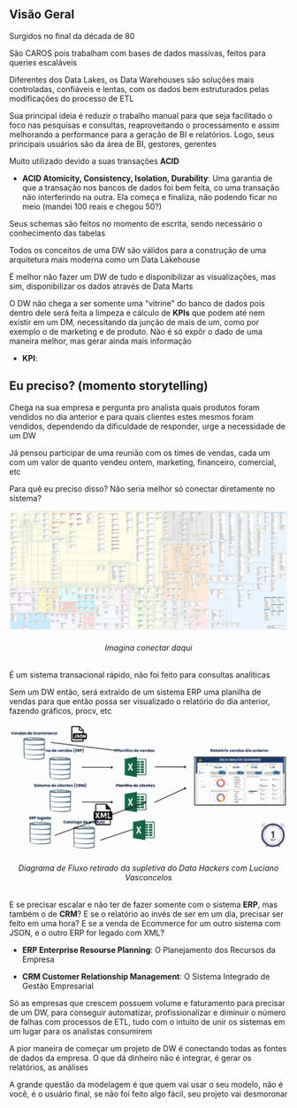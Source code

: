 ## Visão Geral

Surgidos no final da década de 80

São CAROS pois trabalham com bases de dados massivas, feitos para queries escaláveis

Diferentes dos Data Lakes, os Data Warehouses são soluções mais controladas, confiáveis e lentas, com os dados bem estruturados pelas modificações do processo de ETL

Sua principal ideia é reduzir o trabalho manual para que seja facilitado o foco nas pesquisas e consultas, reaproveitando o processamento e assim melhorando a performance para a geração de BI e relatórios. Logo, seus principais usuários são da área de BI, gestores, gerentes 

Muito utilizado devido a suas transações **ACID**

- **ACID Atomicity, Consistency, Isolation, Durability**: Uma garantia de que a transação nos bancos de dados foi bem feita, co uma transação não interferindo na outra. Ela começa e finaliza, não podendo ficar no meio (mandei 100 reais e chegou 50?)

Seus schemas são feitos no momento de escrita, sendo necessário o conhecimento das tabelas

Todos os conceitos de uma DW são válidos para a construção de uma arquitetura mais moderna como um Data Lakehouse

É melhor não fazer um DW de tudo e disponibilizar as visualizações, mas sim, disponibilizar os dados através de Data Marts

O DW não chega a ser somente uma "vitrine" do banco de dados pois dentro dele será feita a limpeza e cálculo de **KPIs** que podem até nem existir em um DM, necessitando da junção de mais de um, como por exemplo o de marketing e de produto. Não é só expôr o dado de uma maneira melhor, mas gerar ainda mais informação

- **KPI**: 

## Eu preciso? (momento storytelling)

Chega na sua empresa e pergunta pro analista quais produtos foram vendidos no dia anterior e para quais clientes estes mesmos foram vendidos, dependendo da dificuldade de responder, urge a necessidade de um DW

Já pensou participar de uma reunião com os times de vendas, cada um com um valor de quanto vendeu ontem, marketing, financeiro, comercial, etc

Para quê eu preciso disso? Não seria melhor só conectar diretamente no sistema?

[![Diagrama dos Schemas do Magenta Ecommerce](./assets/magentoSchemas.jpg)](https://magento.stackexchange.com/questions/73433/magento-database-diagram)
###### <center>Imagina conectar daqui</center>

É um sistema transacional rápido, não foi feito para consultas analíticas

Sem um DW então, será extraído de um sistema ERP uma planilha de vendas para que então possa ser visualizado o relatório do dia anterior, fazendo gráficos, procv, etc

[![Jesus Cristo vai repreendendo tá amarrado](./assets/JesusCristo.png)]()
###### <center>Diagrama de Fluxo retirado da supletiva do Data Hackers com Luciano Vasconcelos</center>

E se precisar escalar e não ter de fazer somente com o sistema **ERP**, mas também o de **CRM**? E se o relatório ao invés de ser em um dia, precisar ser feito em uma hora? E se a venda de Ecommerce for um outro sistema com JSON, e o outro ERP for legado com XML?

- **ERP Enterprise Resourse Planning**: O Planejamento dos Recursos da Empresa

- **CRM Customer Relationship Management**: O Sistema Integrado de Gestão Empresarial

Só as empresas que crescem possuem volume e faturamento para precisar de um DW, para conseguir automatizar, profissionalizar e diminuir o número de falhas com processos de ETL, tudo com o intuito de unir os sistemas em um lugar para os analistas consumirem 

A pior maneira de começar um projeto de DW é conectando todas as fontes de dados da empresa. O que dá dinheiro não é integrar, é gerar os relatórios, as análises

A grande questão da modelagem é que quem vai usar o seu modelo, não é você, é o usuário final, se não foi feito algo fácil, seu projeto vai desmoronar
